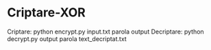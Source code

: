 # Criptare-XOR

Criptare: python encrypt.py input.txt parola output
Decriptare: python decrypt.py output parola text_decriptat.txt
